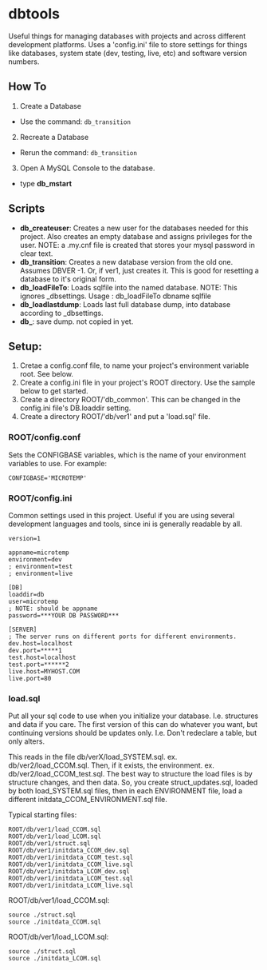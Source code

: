 # dbtools

Useful things for managing databases with projects and across different development platforms. Uses a 'config.ini' file to store settings for things like databases, system state (dev, testing, live, etc) and software version numbers.

## How To

1. Create a Database
* Use the command: ```db_transition```

2. Recreate a Database
* Rerun the command: ```db_transition```

3. Open A MySQL Console to the database.
* type **db_mstart**


## Scripts

* **db_createuser**: Creates a new user for the databases needed for this project. Also creates an empty database and assigns privileges for the user. NOTE: a .my.cnf file is created that stores your mysql password in clear text.
* **db_transition**: Creates a new database version from the old one. Assumes DBVER -1. Or, if ver1, just creates it. This is good for resetting a database to it's original form.
* **db_loadFileTo**: Loads sqlfile into the named database. NOTE: This ignores _dbsettings. Usage : db_loadFileTo dbname sqlfile
* **db_loadlastdump**:  Loads last full database dump, into database according to _dbsettings.
* **db_**: save dump. not copied in yet.


## Setup:
1. Cretae a config.conf file, to name your project's environment variable root. See below.
1. Create a config.ini file in your project's ROOT directory. Use the sample below to get started.
1. Create a directory ROOT/'db_common'. This can be changed in the config.ini file's DB.loaddir setting.
1. Create a directory ROOT/'db/ver1' and put a 'load.sql' file.

### ROOT/config.conf

Sets the CONFIGBASE variables, which is the name of your environment variables to use. For example:

    CONFIGBASE='MICROTEMP'


### ROOT/config.ini

Common settings used in this project. Useful if you are using several development languages and tools, since ini is generally readable by all.
```
version=1

appname=microtemp
environment=dev
; environment=test
; environment=live

[DB]
loaddir=db
user=microtemp
; NOTE: should be appname
password=***YOUR DB PASSWORD***

[SERVER]
; The server runs on different ports for different environments.
dev.host=localhost
dev.port=*****1
test.host=localhost
test.port=******2
live.host=MYHOST.COM
live.port=80
```


### load.sql
Put all your sql code to use when you initialize your database. I.e. structures and data if you care. The first
version of this can do whatever you want, but continuing versions should be updates only. I.e. Don't redeclare a table, but only alters.

This reads in the file db/verX/load_SYSTEM.sql. ex. db/ver2/load_CCOM.sql. Then, if it exists, the environment. ex. db/ver2/load_CCOM_test.sql. The best way to structure the load files is by structure changes, and then data. So, you create struct_updates.sql, loaded by both load_SYSTEM.sql files, then in each ENVIRONMENT file, load a different initdata_CCOM_ENVIRONMENT.sql file.

Typical starting files:

    ROOT/db/ver1/load_CCOM.sql
    ROOT/db/ver1/load_LCOM.sql
    ROOT/db/ver1/struct.sql
    ROOT/db/ver1/initdata_CCOM_dev.sql
    ROOT/db/ver1/initdata_CCOM_test.sql
    ROOT/db/ver1/initdata_CCOM_live.sql
    ROOT/db/ver1/initdata_LCOM_dev.sql
    ROOT/db/ver1/initdata_LCOM_test.sql
    ROOT/db/ver1/initdata_LCOM_live.sql


ROOT/db/ver1/load_CCOM.sql:

    source ./struct.sql
    source ./initdata_CCOM.sql


ROOT/db/ver1/load_LCOM.sql:

    source ./struct.sql
    source ./initdata_LCOM.sql
